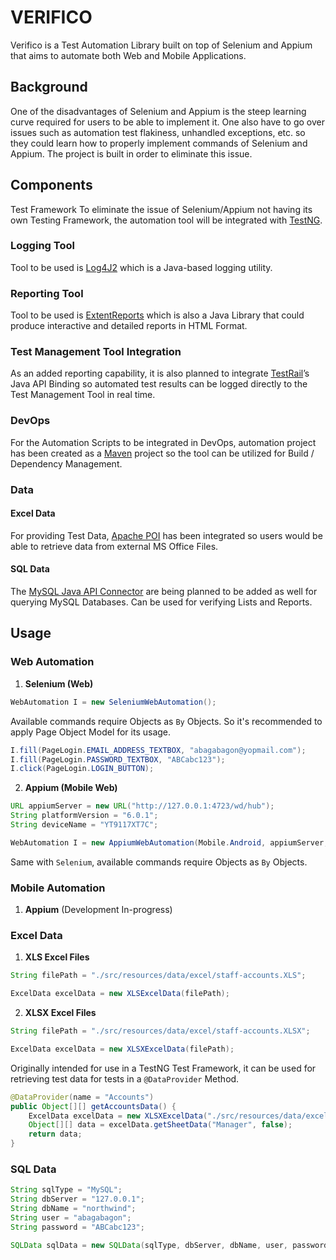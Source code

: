 # **VERIFICO**
Verifico is a Test Automation Library built on top of Selenium and Appium that aims to automate both Web and Mobile Applications.

## **Background**
One of the disadvantages of Selenium and Appium is the steep learning curve required for users to be able to implement it. One also have to go over issues such as automation test flakiness, unhandled exceptions, etc. so they could learn how to properly implement commands of Selenium and Appium. The project is built in order to eliminate this issue.

## **Components**
Test Framework
To eliminate the issue of Selenium/Appium not having its own Testing Framework, the automation tool will be integrated with [TestNG](http://testng.org/doc/download.html).

### **Logging Tool**
Tool to be used is [Log4J2](https://logging.apache.org/log4j/2.0/download.html) which is a Java-based logging utility.

### **Reporting Tool**
Tool to be used is [ExtentReports](http://relevantcodes.com/extentreports-for-selenium/) which is also a Java Library that could produce interactive and detailed reports in HTML Format.

### **Test Management Tool Integration**
As an added reporting capability, it is also planned to integrate [TestRail](https://www.gurock.com/testrail/docs/api/getting-started/binding-java)’s Java API Binding so automated test results can be logged directly to the Test Management Tool in real time.

### **DevOps** 
For the Automation Scripts to be integrated in DevOps, automation project has been created as a [Maven](https://maven.apache.org/download.cgi) project so the tool can be utilized for Build / Dependency Management.

### **Data**

#### **Excel Data**
For providing Test Data, [Apache POI](https://poi.apache.org/download.html) has been integrated so users would be able to retrieve data from external MS Office Files.

#### **SQL Data**
The [MySQL Java API Connector](https://dev.mysql.com/doc/connectors/en/) are being planned to be added as well for querying MySQL Databases. Can be used for verifying Lists and Reports.

## **Usage**
### **Web Automation**
1. **Selenium (Web)**

```java
WebAutomation I = new SeleniumWebAutomation();
```

Available commands require Objects as `By` Objects. So it's recommended to apply Page Object Model for its usage.

```java
I.fill(PageLogin.EMAIL_ADDRESS_TEXTBOX, "abagabagon@yopmail.com");
I.fill(PageLogin.PASSWORD_TEXTBOX, "ABCabc123");
I.click(PageLogin.LOGIN_BUTTON);
```

2. **Appium (Mobile Web)**

```java
URL appiumServer = new URL("http://127.0.0.1:4723/wd/hub");
String platformVersion = "6.0.1";
String deviceName = "YT9117XT7C";

WebAutomation I = new AppiumWebAutomation(Mobile.Android, appiumServer, platformVersion, deviceName);
```

Same with `Selenium`, available commands require Objects as `By` Objects.

### **Mobile Automation**
1. **Appium** (Development In-progress)

### **Excel Data**

1. **XLS Excel Files**

```java
String filePath = "./src/resources/data/excel/staff-accounts.XLS";

ExcelData excelData = new XLSExcelData(filePath);
```

2. **XLSX Excel Files**

```java
String filePath = "./src/resources/data/excel/staff-accounts.XLSX";

ExcelData excelData = new XLSXExcelData(filePath);
```

Originally intended for use in a TestNG Test Framework, it can be used for retrieving test data for tests in a `@DataProvider` Method.

```java
@DataProvider(name = "Accounts")
public Object[][] getAccountsData() {
	ExcelData excelData = new XLSXExcelData("./src/resources/data/excel/staff-accounts.XLSX");
	Object[][] data = excelData.getSheetData("Manager", false);
	return data;
}
```

### **SQL Data**

```java
String sqlType = "MySQL";
String dbServer = "127.0.0.1";
String dbName = "northwind";
String user = "abagabagon";
String password = "ABCabc123";

SQLData sqlData = new SQLData(sqlType, dbServer, dbName, user, password);
```
